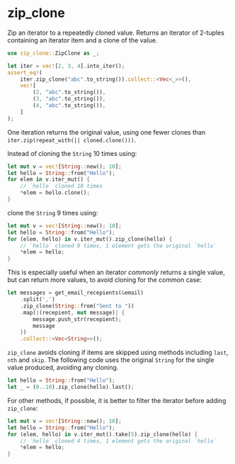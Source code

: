 # zip_clone

Zip an iterator to a repeatedly cloned value.
Returns an iterator of 2-tuples containing an iterator item and a clone of the value.

```rust
use zip_clone::ZipClone as _;

let iter = vec![2, 3, 4].into_iter();
assert_eq!(
    iter.zip_clone("abc".to_string()).collect::<Vec<_>>(),
    vec![
        (2, "abc".to_string()),
        (3, "abc".to_string()),
        (4, "abc".to_string()),
    ]
);
```

One iteration returns the original value, using one fewer clones than
`iter.zip(repeat_with(|| cloned.clone()))`.

Instead of cloning the `String` 10 times using:
```rust
let mut v = vec![String::new(); 10];
let hello = String::from("Hello");
for elem in v.iter_mut() {
    // `hello` cloned 10 times
    *elem = hello.clone();
}
```
clone the `String` 9 times using:
```rust
let mut v = vec![String::new(); 10];
let hello = String::from("Hello");
for (elem, hello) in v.iter_mut().zip_clone(hello) {
    // `hello` cloned 9 times, 1 element gets the original `hello`
    *elem = hello;
}
```

This is especially useful when an iterator *commonly* returns a single value, but can return more values, to avoid cloning for the common case:
```rust
let messages = get_email_recepients(&email)
    .split(',')
    .zip_clone(String::from("Sent to "))
    .map(|(recepient, mut message)| {
        message.push_str(recepient);
        message
    })
    .collect::<Vec<String>>();
```

`zip_clone` avoids cloning if items are skipped using methods including `last`, `nth` and `skip`.
The following code uses the original `String` for the single value produced, avoiding any cloning.
```rust
let hello = String::from("Hello");
let _ = (0..10).zip_clone(hello).last();
```

For other methods, if possible, it is better to filter the iterator before adding `zip_clone`:
```rust
let mut v = vec![String::new(); 10];
let hello = String::from("Hello");
for (elem, hello) in v.iter_mut().take(5).zip_clone(hello) {
    // `hello` cloned 4 times, 1 element gets the original `hello`
    *elem = hello;
}
```
